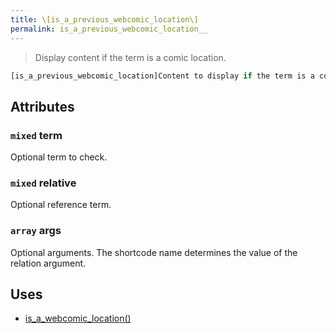```yaml
---
title: \[is_a_previous_webcomic_location\]
permalink: is_a_previous_webcomic_location__
---
```


> Display content if the term is a comic location.

```php
[is_a_previous_webcomic_location]Content to display if the term is a comic location.[/is_a_previous_webcomic_location]
```

## Attributes

### `mixed` term
Optional term to check.

### `mixed` relative
Optional reference term.

### `array` args
Optional arguments. The shortcode name determines the
value of the relation argument.

## Uses
- [is_a_webcomic_location()](is_a_webcomic_location())
